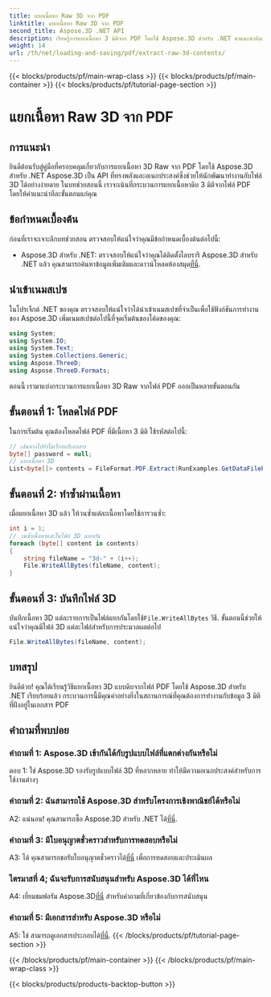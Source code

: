 ```yaml
---
title: แยกเนื้อหา Raw 3D จาก PDF
linktitle: แยกเนื้อหา Raw 3D จาก PDF
second_title: Aspose.3D .NET API
description: เรียนรู้การแยกเนื้อหา 3 มิติจาก PDF โดยใช้ Aspose.3D สำหรับ .NET คำแนะนำทีละขั้นตอนพร้อมตัวอย่างโค้ด
weight: 14
url: /th/net/loading-and-saving/pdf/extract-raw-3d-contents/
---
```


{{< blocks/products/pf/main-wrap-class >}}
{{< blocks/products/pf/main-container >}}
{{< blocks/products/pf/tutorial-page-section >}}

# แยกเนื้อหา Raw 3D จาก PDF

## การแนะนำ

ยินดีต้อนรับสู่คู่มือที่ครอบคลุมเกี่ยวกับการแยกเนื้อหา 3D Raw จาก PDF โดยใช้ Aspose.3D สำหรับ .NET Aspose.3D เป็น API ที่ทรงพลังและอเนกประสงค์ซึ่งช่วยให้นักพัฒนาทำงานกับไฟล์ 3D ได้อย่างง่ายดาย ในบทช่วยสอนนี้ เราจะเน้นที่กระบวนการแยกเนื้อหาดิบ 3 มิติจากไฟล์ PDF โดยให้คำแนะนำทีละขั้นตอนแก่คุณ

## ข้อกำหนดเบื้องต้น

ก่อนที่เราจะเจาะลึกบทช่วยสอน ตรวจสอบให้แน่ใจว่าคุณมีข้อกำหนดเบื้องต้นต่อไปนี้:

-  Aspose.3D สำหรับ .NET: ตรวจสอบให้แน่ใจว่าคุณได้ติดตั้งไลบรารี Aspose.3D สำหรับ .NET แล้ว คุณสามารถค้นหาข้อมูลเพิ่มเติมและดาวน์โหลดห้องสมุด[ที่นี่](https://releases.aspose.com/3d/net/).

## นำเข้าเนมสเปซ

ในโปรเจ็กต์ .NET ของคุณ ตรวจสอบให้แน่ใจว่าได้นำเข้าเนมสเปซที่จำเป็นเพื่อใช้ฟังก์ชันการทำงานของ Aspose.3D เพิ่มเนมสเปซต่อไปนี้ที่จุดเริ่มต้นของโค้ดของคุณ:

```csharp
using System;
using System.IO;
using System.Text;
using System.Collections.Generic;
using Aspose.ThreeD;
using Aspose.ThreeD.Formats;
```

ตอนนี้ เรามาแบ่งกระบวนการแยกเนื้อหา 3D Raw จากไฟล์ PDF ออกเป็นหลายขั้นตอนกัน

## ขั้นตอนที่ 1: โหลดไฟล์ PDF

ในการเริ่มต้น คุณต้องโหลดไฟล์ PDF ที่มีเนื้อหา 3 มิติ ใช้รหัสต่อไปนี้:

```csharp
// เส้นทางไปยังไดเร็กทอรีเอกสาร
byte[] password = null;
// แยกเนื้อหา 3D
List<byte[]> contents = FileFormat.PDF.Extract(RunExamples.GetDataFilePath("House_Design.pdf"), password);
```

## ขั้นตอนที่ 2: ทำซ้ำผ่านเนื้อหา

เมื่อแยกเนื้อหา 3D แล้ว ให้วนซ้ำแต่ละเนื้อหาโดยใช้การวนซ้ำ:

```csharp
int i = 1;
// วนซ้ำเนื้อหาและในไฟล์ 3D แยกกัน
foreach (byte[] content in contents)
{
    string fileName = "3d-" + (i++);
    File.WriteAllBytes(fileName, content);
}
```

## ขั้นตอนที่ 3: บันทึกไฟล์ 3D

 บันทึกเนื้อหา 3D แต่ละรายการเป็นไฟล์แยกกันโดยใช้`File.WriteAllBytes` วิธี. ขั้นตอนนี้ช่วยให้แน่ใจว่าคุณมีไฟล์ 3D แต่ละไฟล์สำหรับการประมวลผลต่อไป

```csharp
File.WriteAllBytes(fileName, content);
```

## บทสรุป

ยินดีด้วย! คุณได้เรียนรู้วิธีแยกเนื้อหา 3D แบบดิบจากไฟล์ PDF โดยใช้ Aspose.3D สำหรับ .NET เรียบร้อยแล้ว กระบวนการนี้มีคุณค่าอย่างยิ่งในสถานการณ์ที่คุณต้องการทำงานกับข้อมูล 3 มิติที่ฝังอยู่ในเอกสาร PDF

## คำถามที่พบบ่อย

### คำถามที่ 1: Aspose.3D เข้ากันได้กับรูปแบบไฟล์ที่แตกต่างกันหรือไม่

ตอบ 1: ใช่ Aspose.3D รองรับรูปแบบไฟล์ 3D ที่หลากหลาย ทำให้มีความอเนกประสงค์สำหรับการใช้งานต่างๆ

### คำถามที่ 2: ฉันสามารถใช้ Aspose.3D สำหรับโครงการเชิงพาณิชย์ได้หรือไม่

 A2: แน่นอน! คุณสามารถซื้อ Aspose.3D สำหรับ .NET ได้[ที่นี่](https://purchase.aspose.com/buy).

### คำถามที่ 3: มีใบอนุญาตชั่วคราวสำหรับการทดสอบหรือไม่

 A3: ได้ คุณสามารถขอรับใบอนุญาตชั่วคราวได้[ที่นี่](https://purchase.aspose.com/temporary-license/) เพื่อการทดสอบและประเมินผล

### ไตรมาสที่ 4; ฉันจะรับการสนับสนุนสำหรับ Aspose.3D ได้ที่ไหน

 A4: เยี่ยมชมฟอรัม Aspose.3D[ที่นี่](https://forum.aspose.com/c/3d/18) สำหรับคำถามที่เกี่ยวข้องกับการสนับสนุน

### คำถามที่ 5: มีเอกสารสำหรับ Aspose.3D หรือไม่

 A5: ใช่ สามารถดูเอกสารประกอบได้[ที่นี่](https://reference.aspose.com/3d/net/).
{{< /blocks/products/pf/tutorial-page-section >}}

{{< /blocks/products/pf/main-container >}}
{{< /blocks/products/pf/main-wrap-class >}}

{{< blocks/products/products-backtop-button >}}
